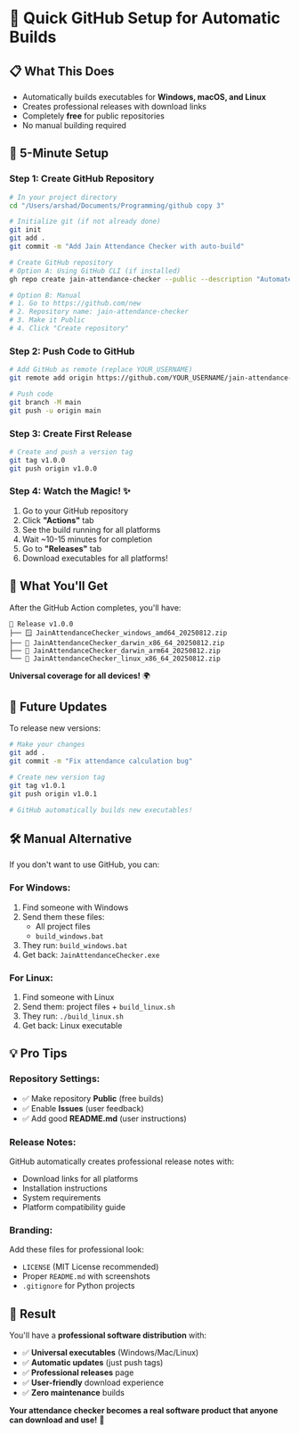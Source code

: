 # 🚀 Quick GitHub Setup for Automatic Builds

## 📋 **What This Does**
- Automatically builds executables for **Windows, macOS, and Linux**
- Creates professional releases with download links
- Completely **free** for public repositories
- No manual building required

## 🎯 **5-Minute Setup**

### Step 1: Create GitHub Repository
```bash
# In your project directory
cd "/Users/arshad/Documents/Programming/github copy 3"

# Initialize git (if not already done)
git init
git add .
git commit -m "Add Jain Attendance Checker with auto-build"

# Create GitHub repository
# Option A: Using GitHub CLI (if installed)
gh repo create jain-attendance-checker --public --description "Automated attendance checker for Jain University"

# Option B: Manual
# 1. Go to https://github.com/new
# 2. Repository name: jain-attendance-checker
# 3. Make it Public
# 4. Click "Create repository"
```

### Step 2: Push Code to GitHub
```bash
# Add GitHub as remote (replace YOUR_USERNAME)
git remote add origin https://github.com/YOUR_USERNAME/jain-attendance-checker.git

# Push code
git branch -M main
git push -u origin main
```

### Step 3: Create First Release
```bash
# Create and push a version tag
git tag v1.0.0
git push origin v1.0.0
```

### Step 4: Watch the Magic! ✨
1. Go to your GitHub repository
2. Click **"Actions"** tab
3. See the build running for all platforms
4. Wait ~10-15 minutes for completion
5. Go to **"Releases"** tab
6. Download executables for all platforms!

## 📱 **What You'll Get**

After the GitHub Action completes, you'll have:

```
🎉 Release v1.0.0
├── 🪟 JainAttendanceChecker_windows_amd64_20250812.zip
├── 🍎 JainAttendanceChecker_darwin_x86_64_20250812.zip  
├── 🍎 JainAttendanceChecker_darwin_arm64_20250812.zip
└── 🐧 JainAttendanceChecker_linux_x86_64_20250812.zip
```

**Universal coverage for all devices!** 🌍

## 🔄 **Future Updates**

To release new versions:
```bash
# Make your changes
git add .
git commit -m "Fix attendance calculation bug"

# Create new version tag
git tag v1.0.1
git push origin v1.0.1

# GitHub automatically builds new executables!
```

## 🛠️ **Manual Alternative**

If you don't want to use GitHub, you can:

### For Windows:
1. Find someone with Windows
2. Send them these files:
   - All project files
   - `build_windows.bat`
3. They run: `build_windows.bat`
4. Get back: `JainAttendanceChecker.exe`

### For Linux:
1. Find someone with Linux
2. Send them: project files + `build_linux.sh`
3. They run: `./build_linux.sh`
4. Get back: Linux executable

## 💡 **Pro Tips**

### Repository Settings:
- ✅ Make repository **Public** (free builds)
- ✅ Enable **Issues** (user feedback)
- ✅ Add good **README.md** (user instructions)

### Release Notes:
GitHub automatically creates professional release notes with:
- Download links for all platforms
- Installation instructions
- System requirements
- Platform compatibility guide

### Branding:
Add these files for professional look:
- `LICENSE` (MIT License recommended)
- Proper `README.md` with screenshots
- `.gitignore` for Python projects

## 🎉 **Result**

You'll have a **professional software distribution** with:
- ✅ **Universal executables** (Windows/Mac/Linux)
- ✅ **Automatic updates** (just push tags)
- ✅ **Professional releases** page
- ✅ **User-friendly** download experience
- ✅ **Zero maintenance** builds

**Your attendance checker becomes a real software product that anyone can download and use!** 🚀
